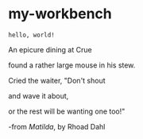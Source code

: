 # my-workbench
`hello, world!`

An epicure dining at Crue

found a rather large mouse in his stew.

Cried the waiter, "Don't shout

and wave it about,

or the rest will be wanting one too!"

-from *Matilda*, by Rhoad Dahl
